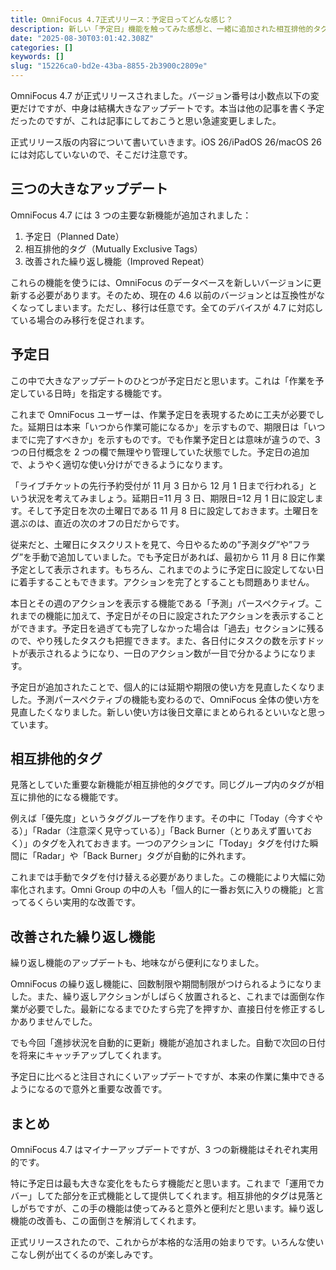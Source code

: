 ```yaml
---
title: OmniFocus 4.7正式リリース：予定日ってどんな感じ？
description: 新しい「予定日」機能を触ってみた感想と、一緒に追加された相互排他的タグ、繰り返し機能についても。これまでの習慣が変わりそうな予感。
date: "2025-08-30T03:01:42.308Z"
categories: []
keywords: []
slug: "15226ca0-bd2e-43ba-8855-2b3900c2809e"
---
```


OmniFocus 4.7 が正式リリースされました。バージョン番号は小数点以下の変更だけですが、中身は結構大きなアップデートです。本当は他の記事を書く予定だったのですが、これは記事にしておこうと思い急遽変更しました。

正式リリース版の内容について書いていきます。iOS 26/iPadOS 26/macOS 26 には対応していないので、そこだけ注意です。

## 三つの大きなアップデート

OmniFocus 4.7 には 3 つの主要な新機能が追加されました：

1.  予定日（Planned Date）
2.  相互排他的タグ（Mutually Exclusive Tags）
3.  改善された繰り返し機能（Improved Repeat）

これらの機能を使うには、OmniFocus のデータベースを新しいバージョンに更新する必要があります。そのため、現在の 4.6 以前のバージョンとは互換性がなくなってしまいます。ただし、移行は任意です。全てのデバイスが 4.7 に対応している場合のみ移行を促されます。

## 予定日

この中で大きなアップデートのひとつが予定日だと思います。これは「作業を予定している日時」を指定する機能です。

これまで OmniFocus ユーザーは、作業予定日を表現するために工夫が必要でした。延期日は本来「いつから作業可能になるか」を示すもので、期限日は「いつまでに完了すべきか」を示すものです。でも作業予定日とは意味が違うので、3 つの日付概念を 2 つの欄で無理やり管理していた状態でした。予定日の追加で、ようやく適切な使い分けができるようになります。

「ライブチケットの先行予約受付が 11 月 3 日から 12 月 1 日まで行われる」という状況を考えてみましょう。延期日=11 月 3 日、期限日=12 月 1 日に設定します。そして予定日を次の土曜日である 11 月 8 日に設定しておきます。土曜日を選ぶのは、直近の次のオフの日だからです。

従来だと、土曜日にタスクリストを見て、今日やるための”予測タグ”や”フラグ”を手動で追加していました。でも予定日があれば、最初から 11 月 8 日に作業予定として表示されます。もちろん、これまでのように予定日に設定してない日に着手することもできます。アクションを完了とすることも問題ありません。

本日とその週のアクションを表示する機能である「予測」パースペクティブ。これまでの機能に加えて、予定日がその日に設定されたアクションを表示することができます。予定日を過ぎても完了しなかった場合は「過去」セクションに残るので、やり残したタスクも把握できます。また、各日付にタスクの数を示すドットが表示されるようになり、一日のアクション数が一目で分かるようになります。

予定日が追加されたことで、個人的には延期や期限の使い方を見直したくなりました。予測パースペクティブの機能も変わるので、OmniFocus 全体の使い方を見直したくなりました。新しい使い方は後日文章にまとめられるといいなと思っています。

## 相互排他的タグ

見落としていた重要な新機能が相互排他的タグです。同じグループ内のタグが相互に排他的になる機能です。

例えば「優先度」というタググループを作ります。その中に「Today（今すぐやる）」「Radar（注意深く見守っている）」「Back Burner（とりあえず置いておく）」のタグを入れておきます。一つのアクションに「Today」タグを付けた瞬間に「Radar」や「Back Burner」タグが自動的に外れます。

これまでは手動でタグを付け替える必要がありました。この機能により大幅に効率化されます。Omni Group の中の人も「個人的に一番お気に入りの機能」と言ってるくらい実用的な改善です。

## 改善された繰り返し機能

繰り返し機能のアップデートも、地味ながら便利になりました。

OmniFocus の繰り返し機能に、回数制限や期間制限がつけられるようになりました。また、繰り返しアクションがしばらく放置されると、これまでは面倒な作業が必要でした。最新になるまでひたすら完了を押すか、直接日付を修正するしかありませんでした。

でも今回「進捗状況を自動的に更新」機能が追加されました。自動で次回の日付を将来にキャッチアップしてくれます。

予定日に比べると注目されにくいアップデートですが、本来の作業に集中できるようになるので意外と重要な改善です。

## まとめ

OmniFocus 4.7 はマイナーアップデートですが、3 つの新機能はそれぞれ実用的です。

特に予定日は最も大きな変化をもたらす機能だと思います。これまで「運用でカバー」してた部分を正式機能として提供してくれます。相互排他的タグは見落としがちですが、この手の機能は使ってみると意外と便利だと思います。繰り返し機能の改善も、この面倒さを解消してくれます。

正式リリースされたので、これからが本格的な活用の始まりです。いろんな使いこなし例が出てくるのが楽しみです。

